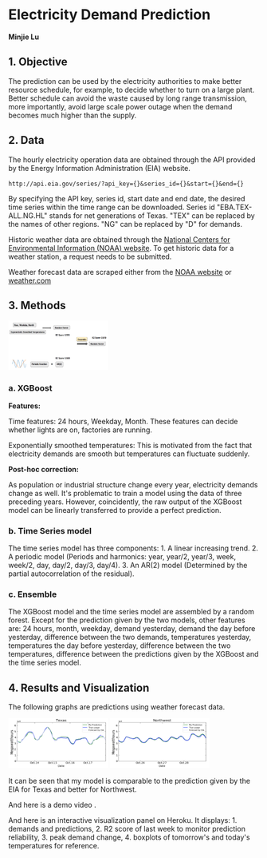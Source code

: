 # Electricity Demand Prediction
**Minjie Lu**

## 1. Objective
The prediction can be used by the electricity authorities to make better resource schedule, for example, to decide whether to turn on a large plant. Better schedule can avoid the waste caused by long range transmission, more importantly, avoid large scale power outage when the demand becomes much higher than the supply.

## 2. Data
The hourly electricity operation data are obtained through the API provided by the Energy Information Administration (EIA) website.

```
http://api.eia.gov/series/?api_key={}&series_id={}&start={}&end={}
```
By specifying the API key, series id, start date and end date, the desired time series within the time range can be downloaded. Series id "EBA.TEX-ALL.NG.HL" stands for net generations of Texas. "TEX" can be replaced by the names of other regions. "NG" can be replaced by "D" for demands.

Historic weather data are obtained through the [National Centers for Environmental Information (NOAA) website](https://www.ncdc.noaa.gov/cdo-web/datatools/lcd). To get historic data for a weather station, a request needs to be submitted.

Weather forecast data are scraped either from the [NOAA website](https://forecast.weather.gov/MapClick.php?lat=29.77&lon=-95.39#.XcnsepJKhTY) or [weather.com](https://weather.com/weather/hourbyhour/l/110a124808308e4fc03ee2b75754a7e06e9334b6d23d6fa317f1bb84b5f8a65e)

## 3. Methods

<img src="images/methods.png" width="200" height="100" />

### a. XGBoost
**Features:**

Time features: 24 hours, Weekday, Month. These features can decide whether lights are on, factories are running.

Exponentially smoothed temperatures: This is motivated from the fact that electricity demands are smooth but temperatures can fluctuate suddenly.

**Post-hoc correction:**

As population or industrial structure change every year, electricity demands change as well. It's problematic to train a model using the data of three preceding years. However, coincidently, the raw output of the XGBoost model can be linearly transferred to provide a perfect prediction.

### b. Time Series model

The time series model has three components: 1. A linear increasing trend. 2. A periodic model (Periods and harmonics: year, year/2, year/3, week, week/2, day, day/2, day/3, day/4). 3. An AR(2) model (Determined by the partial autocorrelation of the residual).

### c. Ensemble

The XGBoost model and the time series model are assembled by a random forest. Except for the prediction given by the two models, other features are: 24 hours, month, weekday, demand yesterday, demand the day before yesterday, difference between the two demands, temperatures yesterday, temperatures the day before yesterday, difference between the two temperatures, difference between the predictions given by the XGBoost and the time series model.

## 4. Results and Visualization

The following graphs are predictions using weather forecast data.

<img src="images/texas.png" width="200" height="100" /> <img src="images/nw.png" width="200" height="100" />

It can be seen that my model is comparable to the prediction given by the EIA for Texas and better for Northwest.

And here is a demo video .

And here is an interactive visualization panel on Heroku. It displays: 1. demands and predictions, 2. R2 score of last week to monitor prediction reliability, 3. peak demand change, 4. boxplots of tomorrow's and today's temperatures for reference.
